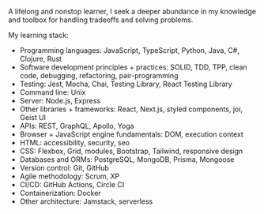 A lifelong and nonstop learner, I seek a deeper abundance in my knowledge and toolbox for handling tradeoffs and solving problems.

My learning stack:

- Programming languages: JavaScript, TypeScript, Python, Java, C#, Clojure, Rust
- Software development principles + practices: SOLID, TDD, TPP, clean code, debugging, refactoring, pair-programming
- Testing: Jest, Mocha, Chai, Testing Library, React Testing Library
- Command line: Unix
- Server: Node.js, Express
- Other libraries + frameworks: React, Next.js, styled components, joi, Geist UI
- APIs: REST, GraphQL, Apollo, Yoga
- Browser + JavaScript engine fundamentals: DOM, execution context
- HTML: accessibility, security, seo
- CSS: Flexbox, Grid, modules, Bootstrap, Tailwind, responsive design
- Databases and ORMs: PostgreSQL, MongoDB, Prisma, Mongoose
- Version control: Git, GitHub
- Agile methodology: Scrum, XP
- CI/CD: GitHub Actions, Circle CI
- Containerization: Docker
- Other architecture: Jamstack, serverless


<!--
**dwyafon/dwyafon** is a ✨ _special_ ✨ repository because its `README.md` (this file) appears on your GitHub profile.

Here are some ideas to get you started:

- 🔭 I’m currently working on ...
- 🌱 I’m currently learning ...
- 👯 I’m looking to collaborate on ...
- 🤔 I’m looking for help with ...
- 💬 Ask me about ...
- 📫 How to reach me: ...
- 😄 Pronouns: ...
- ⚡ Fun fact: ...
-->
